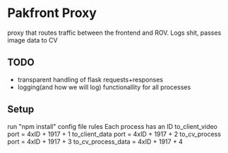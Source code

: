 # Pakfront Proxy
proxy that routes traffic between the frontend and ROV. Logs shit, passes image data to CV

## TODO
- transparent handling of flask requests+responses
- logging(and how we will log) functionallity for all processes

## Setup
run "npm install"
config file rules
Each process has an ID
to_client_video port = 4xID + 1917 + 1
to_client_data port  = 4xID + 1917 + 2
to_cv_process port   = 4xID + 1917 + 3 
to_cv_process_data   = 4xID + 1917 + 4
